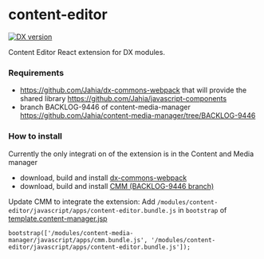 content-editor
==============
[![DX version][dx-image]][dx-url]

Content Editor React extension for DX modules.

### Requirements
- https://github.com/Jahia/dx-commons-webpack that will provide the shared library https://github.com/Jahia/javascript-components
- branch BACKLOG-9446 of content-media-manager
https://github.com/Jahia/content-media-manager/tree/BACKLOG-9446
### How to install
Currently the only integrati    on of the extension is in the Content and Media manager
- download, build and install [dx-commons-webpack](https://github.com/Jahia/dx-commons-webpack)
- download, build and install [CMM (BACKLOG-9446 branch)](https://github.com/Jahia/content-media-manager/tree/BACKLOG-9446)

Update CMM to integrate the extension:
Add `/modules/content-editor/javascript/apps/content-editor.bundle.js` in `bootstrap` of [template.content-manager.jsp](https://github.com/Jahia/content-media-manager/blob/BACKLOG-9446/src/main/resources/jnt_template/html/template.content-manager.jsp#L52 )
```  
bootstrap(['/modules/content-media-manager/javascript/apps/cmm.bundle.js', '/modules/content-editor/javascript/apps/content-editor.bundle.js']);
```

[dx-image]: https://img.shields.io/badge/DX-7.3.0.0-blue.svg
[dx-url]: https://www.jahia.com
